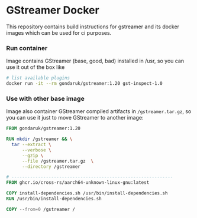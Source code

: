 # GStreamer Docker

This repository contains build instructions for gstreamer and its docker images which can be used for ci purposes.

### Run container
Image contains GStreamer (base, good, bad) installed in /usr, so you can use it out of the box like 
```bash
# list available plugins
docker run -it --rm gondaruk/gstreamer:1.20 gst-inspect-1.0
```

### Use with other base image
Image also container GStreamer compiled artifacts in `/gstreamer.tar.gz`, so you can use it just to move GStreamer to another image:
```Dockerfile
FROM gondaruk/gstreamer:1.20

RUN mkdir /gstreamer && \
  tar --extract \
      --verbose \
      --gzip \
      --file /gstreamer.tar.gz  \
      --directory /gstreamer

# -------------------------------------------------------------
FROM ghcr.io/cross-rs/aarch64-unknown-linux-gnu:latest

COPY install-dependencies.sh /usr/bin/install-dependencies.sh
RUN /usr/bin/install-dependencies.sh

COPY --from=0 /gstreamer /

```